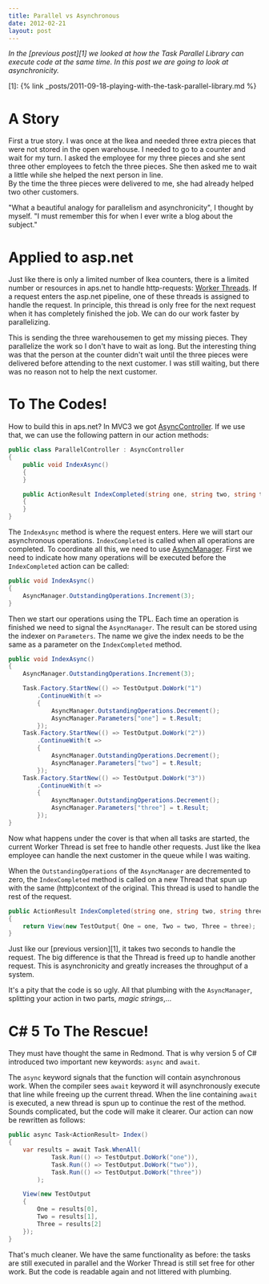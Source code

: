 ```yaml
---
title: Parallel vs Asynchronous
date: 2012-02-21
layout: post
---
```


_In the [previous post][1] we looked at how the Task Parallel Library can
execute code at the same time. In this post we are going to look at 
asynchronicity._

[1]: {% link _posts/2011-09-18-playing-with-the-task-parallel-library.md %}

<!--excerpt-->

# A Story
First a true story. I was once at the Ikea and needed three extra pieces
that were not stored in the open warehouse. I needed to go to a counter
and wait for my turn. I asked the employee for my three pieces and she
sent three other employees to fetch the three pieces. She then asked me
to wait a little while she helped the next person in line.  
By the time the three pieces were delivered to me, she had already helped
two other customers.

"What a beautiful analogy for parallelism and asynchronicity", I thought
by myself. "I must remember this for when I ever write a blog about the
subject."

# Applied to asp.net
Just like there is only a limited number of Ikea counters, there is a limited
number or resources in aps.net to handle http-requests: [Worker Threads][2].
If a request enters the asp.net pipeline, one of these threads is assigned
to handle the request. In principle, this thread is only free for the next
request when it has completely finished the job. We can do our work faster 
by parallelizing.

[2]: https://msdn.microsoft.com/en-us/library/ff647787.aspx#scalenetchapt06_topic8

This is sending the three warehousemen to get my missing pieces. They 
parallelize the work so I don't have to wait as long. But the interesting 
thing was that the person at the counter didn't wait until the three pieces
were delivered before attending to the next customer. I was still waiting,
but there was no reason not to help the next customer.  

# To The Codes!
How to build this in aps.net? In MVC3 we got [AsyncController][3]. If we
use that, we can use the following pattern in our action methods:

[3]: https://msdn.microsoft.com/en-us/library/ee728598.aspx

```c#
public class ParallelController : AsyncController
{
    public void IndexAsync()
    {
    }

    public ActionResult IndexCompleted(string one, string two, string three)
    {
    }
}
```
The `IndexAsync` method is where the request enters. Here we will start our
asynchronous operations. `IndexCompleted` is called when all operations are
completed. To coordinate all this, we need to use [AsyncManager][4]. First we 
need to indicate how many operations will be executed before the 
`IndexCompleted` action can be called:

[4]: https://msdn.microsoft.com/en-us/library/system.web.mvc.async.asyncmanager.aspx

```c#
public void IndexAsync()
{
    AsyncManager.OutstandingOperations.Increment(3);
}
```
Then we start our operations using the TPL. Each time an operation is finished
we need to signal the `AsyncManager`. The result can be stored using the indexer on `Parameters`. The name we give the index needs to be the same as
a parameter on the `IndexCompleted` method.

```c#
public void IndexAsync()
{
    AsyncManager.OutstandingOperations.Increment(3);

    Task.Factory.StartNew(() => TestOutput.DoWork("1")
        .ContinueWith(t =>
        {
            AsyncManager.OutstandingOperations.Decrement();
            AsyncManager.Parameters["one"] = t.Result;
        });
    Task.Factory.StartNew(() => TestOutput.DoWork("2"))
        .ContinueWith(t =>
        {
            AsyncManager.OutstandingOperations.Decrement();
            AsyncManager.Parameters["two"] = t.Result;
        });
    Task.Factory.StartNew(() => TestOutput.DoWork("3"))
        .ContinueWith(t =>
        {
            AsyncManager.OutstandingOperations.Decrement();
            AsyncManager.Parameters["three"] = t.Result;
        });
}
```

Now what happens under the cover is that when all tasks are started, the
current Worker Thread is set free to handle other requests. Just like the 
Ikea employee can handle the next customer in the queue while I was waiting.

When the `OutstandingOperations` of the `AsyncManager` are decremented to 
zero, the `IndexCompleted` method is called on a new Thread that spun up
with the same (http)context of the original. This thread is used to handle
the rest of the request.

```c#
public ActionResult IndexCompleted(string one, string two, string three)
{
    return View(new TestOutput{ One = one, Two = two, Three = three);
}
```

Just like our [previous version][1], it takes two seconds to handle the 
request. The big difference is that the Thread is freed up to handle 
another request. This is asynchronicity and greatly increases the throughput
of a system.

It's a pity that the code is so ugly. All that plumbing with the 
`AsyncManager`, splitting your action in two parts, _magic strings_,...

# C# 5 To The Rescue!
They must have thought the same in Redmond. That is why version 5 of C# 
introduced two important new keywords: `async` and `await`.

The `async` keyword signals that the function will contain asynchronous work.
When the compiler sees `await` keyword it will asynchronously execute that 
line while freeing up the current thread. When the line containing `await` is 
executed, a new thread is spun up to continue the rest of the method. Sounds
complicated, but the code will make it clearer. Our action can now be rewritten
as follows:

```c#
public async Task<ActionResult> Index()
{
    var results = await Task.WhenAll(
            Task.Run(() => TestOutput.DoWork("one")),
            Task.Run(() => TestOutput.DoWork("two")),
            Task.Run(() => TestOutput.DoWork("three"))
        );

    View(new TestOutput
    {
        One = results[0],
        Two = results[1],
        Three = results[2]
    });
}
```

That's much cleaner. We have the same functionality as before: the tasks are
still executed in parallel and the Worker Thread is still set free for other 
work. But the code is readable again and not littered with plumbing.
